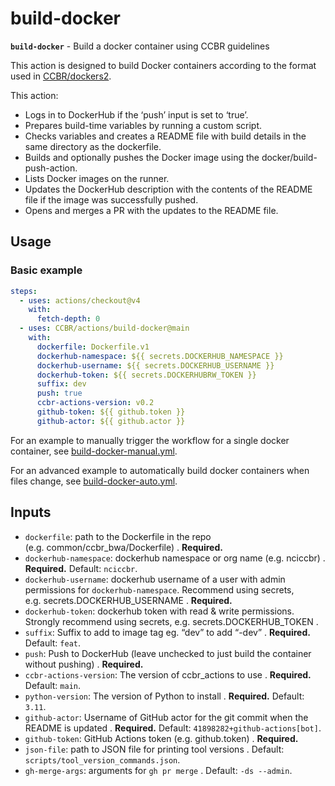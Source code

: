 # build-docker

**`build-docker`** - Build a docker container using CCBR guidelines

This action is designed to build Docker containers according to the
format used in [CCBR/dockers2](https://github.com/CCBR/Dockers2).

This action:

- Logs in to DockerHub if the ‘push’ input is set to ‘true’.
- Prepares build-time variables by running a custom script.
- Checks variables and creates a README file with build details in the
  same directory as the dockerfile.
- Builds and optionally pushes the Docker image using the
  docker/build-push-action.
- Lists Docker images on the runner.
- Updates the DockerHub description with the contents of the README file
  if the image was successfully pushed.
- Opens and merges a PR with the updates to the README file.

## Usage

### Basic example

```yaml
steps:
  - uses: actions/checkout@v4
    with:
      fetch-depth: 0
  - uses: CCBR/actions/build-docker@main
    with:
      dockerfile: Dockerfile.v1
      dockerhub-namespace: ${{ secrets.DOCKERHUB_NAMESPACE }}
      dockerhub-username: ${{ secrets.DOCKERHUB_USERNAME }}
      dockerhub-token: ${{ secrets.DOCKERHUBRW_TOKEN }}
      suffix: dev
      push: true
      ccbr-actions-version: v0.2
      github-token: ${{ github.token }}
      github-actor: ${{ github.actor }}
```

For an example to manually trigger the workflow for a single docker
container, see
[build-docker-manual.yml](/examples/build-docker-manual.yml).

For an advanced example to automatically build docker containers when
files change, see
[build-docker-auto.yml](/examples/build-docker-auto.yml).

## Inputs

- `dockerfile`: path to the Dockerfile in the repo
  (e.g. common/ccbr_bwa/Dockerfile) . **Required.**
- `dockerhub-namespace`: dockerhub namespace or org name (e.g. nciccbr)
  . **Required.** Default: `nciccbr`.
- `dockerhub-username`: dockerhub username of a user with admin
  permissions for `dockerhub-namespace`. Recommend using secrets,
  e.g. secrets.DOCKERHUB_USERNAME . **Required.**
- `dockerhub-token`: dockerhub token with read & write permissions.
  Strongly recommend using secrets, e.g. secrets.DOCKERHUB_TOKEN .
- `suffix`: Suffix to add to image tag eg. “dev” to add “-dev” .
  **Required.** Default: `feat`.
- `push`: Push to DockerHub (leave unchecked to just build the container
  without pushing) . **Required.**
- `ccbr-actions-version`: The version of ccbr_actions to use .
  **Required.** Default: `main`.
- `python-version`: The version of Python to install . **Required.**
  Default: `3.11`.
- `github-actor`: Username of GitHub actor for the git commit when the
  README is updated . **Required.** Default:
  `41898282+github-actions[bot]`.
- `github-token`: GitHub Actions token (e.g. github.token) .
  **Required.**
- `json-file`: path to JSON file for printing tool versions . Default:
  `scripts/tool_version_commands.json`.
- `gh-merge-args`: arguments for `gh pr merge` . Default: `-ds --admin`.
